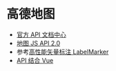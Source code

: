 # 高德地图

- [官方 API 文档中心](https://lbs.amap.com/api)
- [地图 JS API 2.0](https://lbs.amap.com/api/javascript-api-v2/summary)
- 参考[高性能矢量标注 LabelMarker](https://lbs.amap.com/demo/javascript-api-v2/example/mass-markers/labelmarker-text)
- [API 结合 Vue](https://lbs.amap.com/api/javascript-api-v2/guide/abc/amap-vue)
